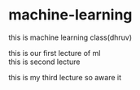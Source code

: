 # machine-learning
this is machine learning class(dhruv)
 
<p>this is our first lecture of ml

<br>
this is second lecture

this is my third lecture so aware it